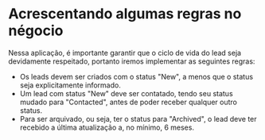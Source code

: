 # Acrescentando algumas regras no négocio


Nessa aplicação, é importante garantir que o ciclo de vida do lead seja devidamente respeitado, portanto iremos implementar as seguintes regras:

- Os leads devem ser criados com o status "New", a menos que o status seja explicitamente informado.
- Um lead com status "New" deve ser contatado, tendo seu status mudado para "Contacted", antes de poder receber qualquer outro status.
- Para ser arquivado, ou seja, ter o status para "Archived", o lead deve ter recebido a última atualização a, no mínimo, 6 meses.